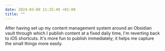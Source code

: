 ```yaml
---
date: 2024-03-09 11:25:49 +01:00
title: ""
---
```

After having set up my content management system around an Obsidian vault through which I publish content at a fixed daily time, I'm reverting back to iOS shortcuts. It's more fun to publish immediately; it helps me capture the small things more easily. 
